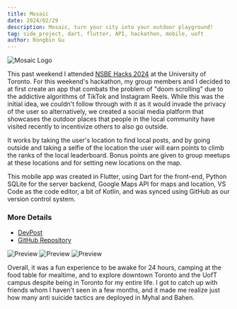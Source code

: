 ```yaml
---
title: Mosaic
date: 2024/02/29
description: Mosaic, turn your city into your outdoor playground!
tag: side_project, dart, flutter, API, hackathon, mobile, uoft
author: Rongbin Gu
---
```


![Mosaic Logo](https://d112y698adiu2z.cloudfront.net/photos/production/software_photos/002/786/821/datas/gallery.jpg)

This past weekend I attended [NSBE Hacks 2024](https://nsbehacksuoft.ca/) at the University of Toronto. For this weekend's hackathon, my group members and I decided to at first create an app that combats the problem of "doom scrolling" due to the addictive algorithms of TikTok and Instagram Reels. While this was the initial idea, we couldn't follow through with it as it would invade the privacy of the user so alternatively, we created a social media platform that showcases the outdoor places that people in the local community have visited recently to incentivize others to also go outside. 

It works by taking the user's location to find local posts, and by going outside and taking a selfie of the location the user will earn points to climb the ranks of the local leaderboard. Bonus points are given to group meetups at these locations and for setting new locations on the map.

This mobile app was created in Flutter, using Dart for the front-end, Python SQLite for the server backend, Google Maps API for maps and location, VS Code as the code editor, a bit of Kotlin, and was synced using GitHub as our version control system.

### More Details
- [DevPost](https://devpost.com/software/temp-u5ho2x)
- [GitHub Repository](https://github.com/Rongbin99/nsbe2024)

![Preview](https://d112y698adiu2z.cloudfront.net/photos/production/software_photos/002/786/820/datas/gallery.jpg)
![Preview](https://d112y698adiu2z.cloudfront.net/photos/production/software_photos/002/786/822/datas/gallery.jpg)
![Preview](https://d112y698adiu2z.cloudfront.net/photos/production/software_photos/002/786/823/datas/gallery.jpg)

Overall, it was a fun experience to be awake for 24 hours, camping at the food table for mealtime, and to explore downtown Toronto and the UofT campus despite being in Toronto for my entire life. I got to catch up with friends whom I haven't seen in a few months, and it made me realize just how many anti suicide tactics are deployed in Myhal and Bahen.

